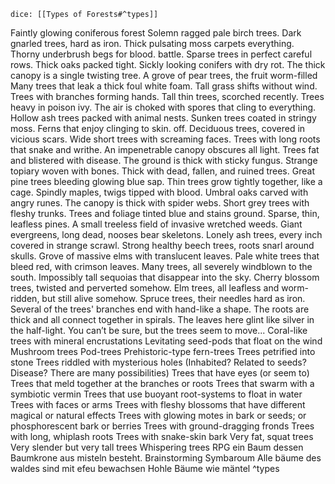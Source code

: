 `dice: [[Types of Forests#^types]]`

Faintly glowing coniferous forest
Solemn ragged pale birch trees.
Dark gnarled trees, hard as iron.
Thick pulsating moss carpets everything.
Thorny underbrush begs for blood.
battle. Sparse trees in perfect careful rows.
Thick oaks packed tight.
Sickly looking conifers with dry rot.
The thick canopy is a single twisting tree.
A grove of pear trees, the fruit worm-filled
Many trees that leak a thick foul white foam.
Tall grass shifts without wind.
Trees with branches forming hands.
Tall thin trees, scorched recently.
Trees heavy in poison ivy.
The air is choked with spores that cling to everything.
Hollow ash trees packed with animal nests.
Sunken trees coated in stringy moss.
Ferns that enjoy clinging to skin.
off. Deciduous trees, covered in vicious scars.
Wide short trees with screaming faces.
Trees with long roots that snake and writhe.
An impenetrable canopy obscures all light.
Trees fat and blistered with disease.
The ground is thick with sticky fungus.
Strange topiary woven with bones.
Thick with dead, fallen, and ruined trees.
Great pine trees bleeding glowing blue sap.
Thin trees grow tightly together, like a cage.
Spindly maples, twigs tipped with blood.
Umbral oaks carved with angry runes.
The canopy is thick with spider webs.
Short grey trees with fleshy trunks.
Trees and foliage tinted blue and stains ground.
Sparse, thin, leafless pines.
A small treeless field of invasive wretched weeds.
Giant evergreens, long dead, nooses bear skeletons.
Lonely ash trees, every inch covered in strange scrawl.
Strong healthy beech trees, roots snarl around skulls.
Grove of massive elms with translucent leaves.
Pale white trees that bleed red, with crimson leaves.
Many trees, all severely windblown to the south.
Impossibly tall sequoias that disappear into the sky.
Cherry blossom trees, twisted and perverted somehow.
Elm trees, all leafless and worm-ridden, but still alive somehow.
Spruce trees, their needles hard as iron.
Several of the trees' branches end with hand-like a shape.
The roots are thick and all connect together in spirals.
The leaves here glint like silver in the half-light.
You can’t be sure, but the trees seem to move...
Coral-like trees with mineral encrustations
Levitating seed-pods that float on the wind
Mushroom trees
Pod-trees
Prehistoric-type fern-trees
Trees petrified into stone
Trees riddled with mysterious holes (Inhabited? Related to seeds? Disease? There are many possibilities)
Trees that have eyes (or seem to)
Trees that meld together at the branches or roots
Trees that swarm with a symbiotic vermin
Trees that use buoyant root-systems to float in water
Trees with faces or arms
Trees with fleshy blossoms that have different magical or natural effects
Trees with glowing motes in bark or seeds; or phosphorescent bark or berries
Trees with ground-dragging fronds
Trees with long, whiplash roots
Trees with snake-skin bark
Very fat, squat trees
Very slender but very tall trees
Whispering trees
RPG ein Baum dessen Baumkrone aus misteln besteht. Brainstorming Symbaroum
Alle bäume des waldes sind mit efeu bewachsen
Hohle Bäume wie mäntel
^types
